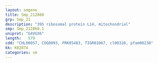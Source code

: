 ```yaml
---
layout: smgene
title: Smp_212860
grp: Smp_21
description: "39S ribosomal protein L14, mitochondrial"
smp: Smp_212860.1
uniprot: "G4VGX6"
length:   579
cdd: "CHL00057, COG0093, PRK05483, TIGR01067, cl00328, pfam00238"
kk: K02874
categories: sm
---
```

